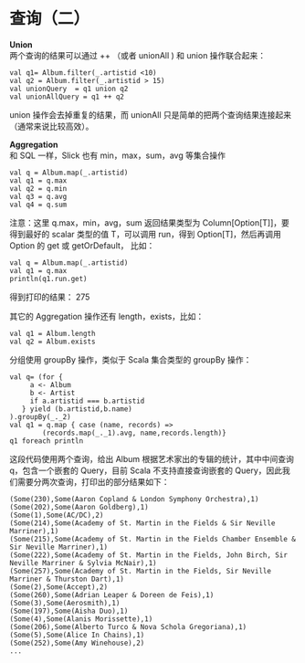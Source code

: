 # 查询（二）  
**Union**  
两个查询的结果可以通过 ++ （或者 unionAll ) 和 union 操作联合起来：
```
val q1= Album.filter(_.artistid <10)
val q2 = Album.filter(_.artistid > 15)
val unionQuery  = q1 union q2
val unionAllQuery = q1 ++ q2
```
union 操作会去掉重复的结果，而 unionAll 只是简单的把两个查询结果连接起来（通常来说比较高效）。

**Aggregation**   
和 SQL 一样，Slick 也有 min，max，sum，avg 等集合操作
```
val q = Album.map(_.artistid)
val q1 = q.max
val q2 = q.min 
val q3 = q.avg 
val q4 = q.sum

```
注意：这里 q.max，min，avg，sum 返回结果类型为 Column[Option[T]]，要得到最好的 scalar 类型的值 T，可以调用 run，得到 Option[T]，然后再调用 Option 的 get 或 getOrDefault，
比如：
```
val q = Album.map(_.artistid)
val q1 = q.max 
println(q1.run.get)
```
得到打印的结果：
275

其它的 Aggregation 操作还有 length，exists，比如：
```
val q1 = Album.length
val q2 = Album.exists
```
分组使用 groupBy 操作，类似于 Scala 集合类型的 groupBy 操作：
```
val q= (for {
	 a <- Album
	 b <- Artist
	 if a.artistid === b.artistid
   } yield (b.artistid,b.name)
).groupBy(_._2)
val q1 = q.map { case (name, records) =>
		(records.map(_._1).avg, name,records.length)}
q1 foreach println 

```
这段代码使用两个查询，给出 Album 根据艺术家出的专辑的统计，其中中间查询 q，包含一个嵌套的 Query，目前 Scala 不支持直接查询嵌套的 Query，因此我们需要分两次查询，打印出的部分结果如下：
```
(Some(230),Some(Aaron Copland & London Symphony Orchestra),1)
(Some(202),Some(Aaron Goldberg),1)
(Some(1),Some(AC/DC),2)
(Some(214),Some(Academy of St. Martin in the Fields & Sir Neville Marriner),1)
(Some(215),Some(Academy of St. Martin in the Fields Chamber Ensemble & Sir Neville Marriner),1)
(Some(222),Some(Academy of St. Martin in the Fields, John Birch, Sir Neville Marriner & Sylvia McNair),1)
(Some(257),Some(Academy of St. Martin in the Fields, Sir Neville Marriner & Thurston Dart),1)
(Some(2),Some(Accept),2)
(Some(260),Some(Adrian Leaper & Doreen de Feis),1)
(Some(3),Some(Aerosmith),1)
(Some(197),Some(Aisha Duo),1)
(Some(4),Some(Alanis Morissette),1)
(Some(206),Some(Alberto Turco & Nova Schola Gregoriana),1)
(Some(5),Some(Alice In Chains),1)
(Some(252),Some(Amy Winehouse),2)
...
```